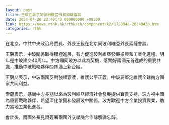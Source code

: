 ```yaml
---
layout: post
title: 王毅在北京同玻利維亞外長索薩會談
date: 2024-04-28 22:49:43.000000000 +08:00
link: https://news.rthk.hk/rthk/ch/component/k2/1750948-20240428.htm
categories: rthk
---
```


在北京，中共中央政治局委員、外長王毅在北京同玻利維亞外長索薩會談。

王毅表示，中玻關係取得積極進展，有力促進玻利維亞發展振興和工業化進程。明年是中玻建交40周年。中方願同玻方以此為契機，落實好兩國元首達成的重要共識，推動中玻戰略夥伴關係邁上新台階。　　

王毅又表示，中玻兩國反對強權霸凌，維護公平正義。中玻要堅定維護全球南方國家共同利益。

索薩表示，感謝中方長期以來為玻利維亞經濟社會發展提供寶貴支持。玻方視中國為重要戰略夥伴，希望深化鞏固和發展玻中關係。玻方歡迎中方企業投資興業，助力當地工業化進程。

會談後，兩國外長見證簽署兩國外交學院合作諒解備忘錄。
